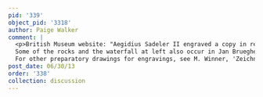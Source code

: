 ```yaml
---
pid: '339'
object_pid: '3318'
author: Paige Walker
comment: |
  <p>British Museum website: "Aegidius Sadeler II engraved a copy in reverse (Hollstein 212); see K. Ertz, "Jan Brueghel der Ältere: Die Gemälde", Cologne, 1979, p.108. fig.104. For an anonymous copy see also F,1.20.<br />
  Some of the rocks and the waterfall at left also occur in Jan Brueghel's drawing of Tivoli, in Leiden University Library Print Room, inv.no.PK-T-AW-1240. The imaginary landscape in the present sheet is clearly composed from several elements, some of which were drawn from life by Brueghel. A comparable drawing by Jan Brueghel I, showing St Jerome, is in a private collection (190 x 280 mm; engraved in reverse, Hollstein 211; from the collections of PJ Mariette [sale, Paris, 15. Nov. 1775, lot 843 : 'la Vue d'un grand rocher, perce a plusieurs endroits, au pied duquel on voit un hermite en oraison : il est fait de la plume la plus fine, et est aussi lave d'indigo avec beaucoup d'art.' Bought Basan, Ff.95] and de Joubert [sale, Paris, 21 Jan 1793]).<br />
  For other preparatory drawings for engravings, see M. Winner, 'Zeichnungen des Älteren Jan Brueghel', in Jahrbuch der Berliner Museen 3 (1961), Berlin, 1961, pp.198-200."</p>
post_date: 06/30/13
order: '338'
collection: discussion
---
```

